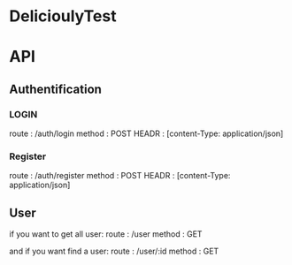 # DelicioulyTest
# API
## Authentification
### LOGIN 
route : /auth/login
method : POST
HEADR : [content-Type: application/json]
### Register
route : /auth/register
method : POST
HEADR : [content-Type: application/json]
## User
if you want to get all user:
route : /user
method : GET

and if you want find a user:
route : /user/:id
method : GET
